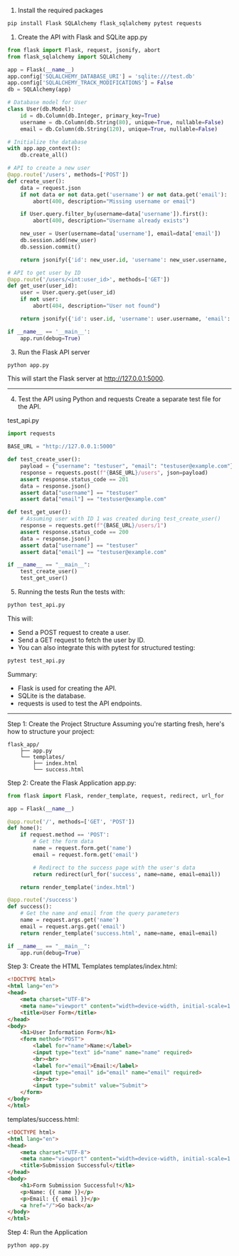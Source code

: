 1. Install the required packages
```bash
pip install Flask SQLAlchemy flask_sqlalchemy pytest requests
```

1. Create the API with Flask and SQLite
app.py

```python
from flask import Flask, request, jsonify, abort
from flask_sqlalchemy import SQLAlchemy

app = Flask(__name__)
app.config['SQLALCHEMY_DATABASE_URI'] = 'sqlite:///test.db'
app.config['SQLALCHEMY_TRACK_MODIFICATIONS'] = False
db = SQLAlchemy(app)

# Database model for User
class User(db.Model):
    id = db.Column(db.Integer, primary_key=True)
    username = db.Column(db.String(80), unique=True, nullable=False)
    email = db.Column(db.String(120), unique=True, nullable=False)

# Initialize the database
with app.app_context():
    db.create_all()

# API to create a new user
@app.route('/users', methods=['POST'])
def create_user():
    data = request.json
    if not data or not data.get('username') or not data.get('email'):
        abort(400, description="Missing username or email")

    if User.query.filter_by(username=data['username']).first():
        abort(400, description="Username already exists")

    new_user = User(username=data['username'], email=data['email'])
    db.session.add(new_user)
    db.session.commit()

    return jsonify({'id': new_user.id, 'username': new_user.username, 'email': new_user.email}), 201

# API to get user by ID
@app.route('/users/<int:user_id>', methods=['GET'])
def get_user(user_id):
    user = User.query.get(user_id)
    if not user:
        abort(404, description="User not found")

    return jsonify({'id': user.id, 'username': user.username, 'email': user.email})

if __name__ == '__main__':
    app.run(debug=True)
```

3. Run the Flask API server
```bash
python app.py
```
This will start the Flask server at http://127.0.0.1:5000.

---

4. Test the API using Python and requests
Create a separate test file for the API.

test_api.py
```python
import requests

BASE_URL = "http://127.0.0.1:5000"

def test_create_user():
    payload = {"username": "testuser", "email": "testuser@example.com"}
    response = requests.post(f"{BASE_URL}/users", json=payload)
    assert response.status_code == 201
    data = response.json()
    assert data["username"] == "testuser"
    assert data["email"] == "testuser@example.com"

def test_get_user():
    # Assuming user with ID 1 was created during test_create_user()
    response = requests.get(f"{BASE_URL}/users/1")
    assert response.status_code == 200
    data = response.json()
    assert data["username"] == "testuser"
    assert data["email"] == "testuser@example.com"

if __name__ == "__main__":
    test_create_user()
    test_get_user()
```

5. Running the tests
Run the tests with:

```bash
python test_api.py
```

This will:

- Send a POST request to create a user.
- Send a GET request to fetch the user by ID.
- You can also integrate this with pytest for structured testing:

```bash
pytest test_api.py
```
Summary:
- Flask is used for creating the API.
- SQLite is the database.
- requests is used to test the API endpoints.


---

Step 1: Create the Project Structure
Assuming you're starting fresh, here's how to structure your project:

```
flask_app/
    ├── app.py
    └── templates/
        ├── index.html
        └── success.html
```

Step 2: Create the Flask Application
app.py:

```python
from flask import Flask, render_template, request, redirect, url_for

app = Flask(__name__)

@app.route('/', methods=['GET', 'POST'])
def home():
    if request.method == 'POST':
        # Get the form data
        name = request.form.get('name')
        email = request.form.get('email')

        # Redirect to the success page with the user's data
        return redirect(url_for('success', name=name, email=email))

    return render_template('index.html')

@app.route('/success')
def success():
    # Get the name and email from the query parameters
    name = request.args.get('name')
    email = request.args.get('email')
    return render_template('success.html', name=name, email=email)

if __name__ == "__main__":
    app.run(debug=True)
```

Step 3: Create the HTML Templates
templates/index.html:
```html
<!DOCTYPE html>
<html lang="en">
<head>
    <meta charset="UTF-8">
    <meta name="viewport" content="width=device-width, initial-scale=1.0">
    <title>User Form</title>
</head>
<body>
    <h1>User Information Form</h1>
    <form method="POST">
        <label for="name">Name:</label>
        <input type="text" id="name" name="name" required>
        <br><br>
        <label for="email">Email:</label>
        <input type="email" id="email" name="email" required>
        <br><br>
        <input type="submit" value="Submit">
    </form>
</body>
</html>
```

templates/success.html:
```html
<!DOCTYPE html>
<html lang="en">
<head>
    <meta charset="UTF-8">
    <meta name="viewport" content="width=device-width, initial-scale=1.0">
    <title>Submission Successful</title>
</head>
<body>
    <h1>Form Submission Successful!</h1>
    <p>Name: {{ name }}</p>
    <p>Email: {{ email }}</p>
    <a href="/">Go back</a>
</body>
</html>
```

Step 4: Run the Application

```bash
python app.py
